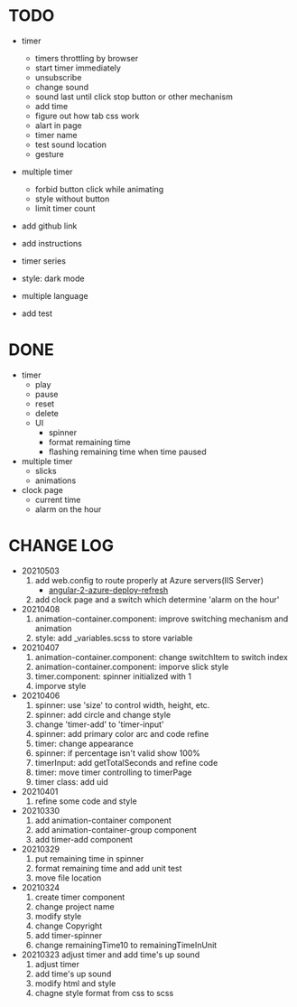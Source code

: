 
# TODO

- timer
  - timers throttling by browser
  - start timer immediately
  - unsubscribe
  - change sound
  - sound last until click stop button or other mechanism
  - add time
  - figure out how tab css work
  - alart in page
  - timer name
  - test sound location
  - gesture
- multiple timer
  - forbid button click while animating
  - style without button
  - limit timer count

- add github link
- add instructions
- timer series
- style: dark mode
- multiple language
- add test

# DONE

- timer
  - play
  - pause
  - reset
  - delete
  - UI
    - spinner
    - format remaining time
    - flashing remaining time when time paused
- multiple timer
  - slicks
  - animations
- clock page
  - current time
  - alarm on the hour

# CHANGE LOG

- 20210503
  1. add web.config to route properly at Azure servers(IIS Server)
     - [angular-2-azure-deploy-refresh](https://stackoverflow.com/questions/38054707/angular-2-azure-deploy-refresh-error-the-resource-you-are-looking-for-has-been)
  2. add clock page and a switch which determine 'alarm on the hour'
- 20210408
  1. animation-container.component: improve switching mechanism and animation
  2. style: add _variables.scss to store variable
- 20210407
  1. animation-container.component: change switchItem to switch index
  2. animation-container.component: imporve slick style
  3. timer.component: spinner initialized with 1
  4. imporve style
- 20210406
  1. spinner: use 'size' to control width, height, etc.
  2. spinner: add circle and change style
  3. change 'timer-add' to 'timer-input'
  4. spinner: add primary color arc and code refine
  5. timer: change appearance
  6. spinner: if percentage isn't valid show 100%
  7. timerInput: add getTotalSeconds and refine code
  8. timer: move timer controlling to timerPage
  9. timer class: add uid
- 20210401
  1. refine some code and style
- 20210330
  1. add animation-container component
  2. add animation-container-group component
  3. add timer-add component
- 20210329
  1. put remaining time in spinner
  2. format remaining time and add unit test
  3. move file location
- 20210324
  1. create timer component
  2. change project name
  3. modify style
  4. change Copyright
  5. add timer-spinner
  6. change remainingTime10 to remainingTimeInUnit
- 20210323 adjust timer and add time's up sound
  1. adjust timer
  2. add time's up sound
  3. modify html and style
  4. chagne style format from css to scss
